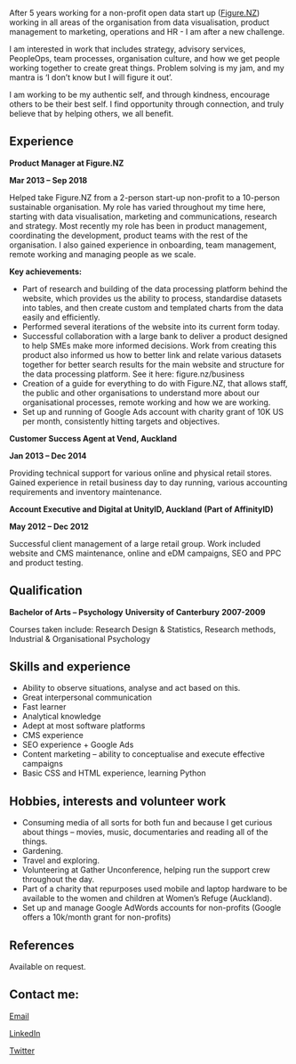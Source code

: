 After 5 years working for a non-profit open data start up ([Figure.NZ](https://figure.nz)) working in all areas of the organisation from data visualisation, product management to marketing, operations and HR - I am after a new challenge.

I am interested in work that includes strategy, advisory services, PeopleOps, team processes, organisation culture, and how we get people working together to create great things. Problem solving is my jam, and my mantra is ‘I don’t know but I will figure it out’.

I am working to be my authentic self, and through kindness, encourage others to be their best self. I find opportunity through connection, and truly believe that by helping others, we all benefit.



## Experience

**Product Manager at Figure.NZ**

**Mar 2013 – Sep 2018**

Helped take Figure.NZ from a 2-person start-up non-profit to a 10-person sustainable organisation. My role has varied throughout my time here, starting with data visualisation, marketing and communications, research and strategy. Most recently my role has been in product management, coordinating the development, product teams with the rest of the organisation. I also gained experience in onboarding, team management, remote working and managing people as we scale.

**Key achievements:**

- Part of research and building of the data processing platform behind the website, which provides us the ability to process, standardise datasets into tables, and then create custom and templated charts from the data easily and efficiently.
- Performed several iterations of the website into its current form today.
- Successful collaboration with a large bank to deliver a product designed to help SMEs make more informed decisions. Work from creating this product also informed us how to better link and relate various datasets together for better search results for the main website and structure for the data processing platform. See it here: figure.nz/business
- Creation of a guide for everything to do with Figure.NZ, that allows staff, the public and other organisations to understand more about our organisational processes, remote working and how we are working.
- Set up and running of Google Ads account with charity grant of 10K US per month, consistently hitting targets and objectives.



**Customer Success Agent at Vend, Auckland**

**Jan 2013 – Dec 2014**

Providing technical support for various online and physical retail stores. Gained experience in retail business day to day running, various accounting requirements and inventory maintenance.



**Account Executive and Digital at UnityID, Auckland**
**(Part of AffinityID)**

**May 2012 – Dec 2012**

Successful client management of a large retail group. Work included website and CMS maintenance, online and eDM campaigns, SEO and PPC and product testing.



## Qualification

**Bachelor of Arts – Psychology**
**University of Canterbury**
**2007-2009**

Courses taken include:
Research Design & Statistics, Research methods, Industrial & Organisational Psychology

## Skills and experience

- Ability to observe situations, analyse and act based on this.
- Great interpersonal communication
- Fast learner
- Analytical knowledge
- Adept at most software platforms
- CMS experience
- SEO experience + Google Ads
- Content marketing – ability to conceptualise and execute effective campaigns
- Basic CSS and HTML experience, learning Python

## Hobbies, interests and volunteer work

- Consuming media of all sorts for both fun and because I get curious about things – movies, music, documentaries and reading all of the things.
- Gardening.
- Travel and exploring.
- Volunteering at Gather Unconference, helping run the support crew throughout the day.
- Part of a charity that repurposes used mobile and laptop hardware to be available to the women and children at Women’s Refuge (Auckland).
- Set up and manage Google AdWords accounts for non-profits (Google offers a 10k/month grant for non-profits)

## References

Available on request.



## Contact me:

[Email](mailto:hooper.amy@gmail.com)

[LinkedIn](https://www.linkedin.com/in/hooperamy/)

[Twitter](https://twitter.com/Amy_Hoops)

